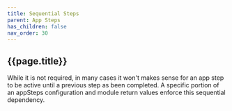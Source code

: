 ```yaml
---
title: Sequential Steps
parent: App Steps
has_children: false
nav_order: 30
---
```


## {{page.title}}

While it is not required, in many cases it won't makes sense for
an app step to be active until a previous step as been completed.
A specific portion of an appSteps configuration and module return
values enforce this sequential dependency. 

